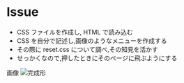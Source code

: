 # Issue

- CSS ファイルを作成し, HTML で読み込む
- CSS を自分で記述し,画像のようなメニューを作成する
- その際に reset.css について調べ,その知見を活かす
- せっかくなので,押したときにそのページに飛ぶようにする

画像
![完成形](model.png)
